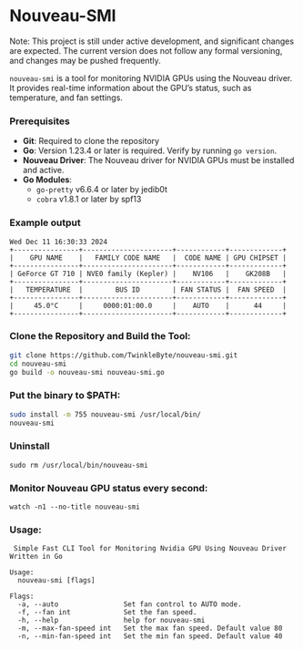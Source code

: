 # Nouveau-SMI

Note: This project is still under active development, and significant changes are expected. The current version does not follow any formal versioning, and changes may be pushed frequently.

`nouveau-smi` is a tool for monitoring NVIDIA GPUs using the Nouveau driver. It provides real-time information about the GPU’s status, such as temperature, and fan settings.

### Prerequisites
- **Git**: Required to clone the repository
- **Go**: Version 1.23.4 or later is required. Verify by running `go version`.
- **Nouveau Driver**: The Nouveau driver for NVIDIA GPUs must be installed and active.
- **Go Modules**:
  - `go-pretty` v6.6.4 or later by jedib0t
  - `cobra` v1.8.1 or later by spf13

### Example output
```
Wed Dec 11 16:30:33 2024
+----------------+----------------------+------------+-------------+
|    GPU NAME    |   FAMILY CODE NAME   |  CODE NAME | GPU CHIPSET |
+----------------+----------------------+------------+-------------+
| GeForce GT 710 | NVE0 family (Kepler) |    NV106   |    GK208B   |
+----------------+----------------------+------------+-------------+
|   TEMPERATURE  |        BUS ID        | FAN STATUS |  FAN SPEED  |
+----------------+----------------------+------------+-------------+
|     45.0°C     |     0000:01:00.0     |    AUTO    |      44     |
+----------------+----------------------+------------+-------------+
```
### Clone the Repository and Build the Tool:
```bash
git clone https://github.com/TwinkleByte/nouveau-smi.git
cd nouveau-smi
go build -o nouveau-smi nouveau-smi.go
```
### Put the binary to $PATH:
```bash
sudo install -m 755 nouveau-smi /usr/local/bin/
nouveau-smi
```
### Uninstall
```
sudo rm /usr/local/bin/nouveau-smi
```
### Monitor Nouveau GPU status every second:
```
watch -n1 --no-title nouveau-smi
```
### Usage:
```
 Simple Fast CLI Tool for Monitoring Nvidia GPU Using Nouveau Driver Written in Go

Usage:
  nouveau-smi [flags]

Flags:
  -a, --auto                Set fan control to AUTO mode.
  -f, --fan int             Set the fan speed.
  -h, --help                help for nouveau-smi
  -m, --max-fan-speed int   Set the max fan speed. Default value 80
  -n, --min-fan-speed int   Set the min fan speed. Default value 40
```
